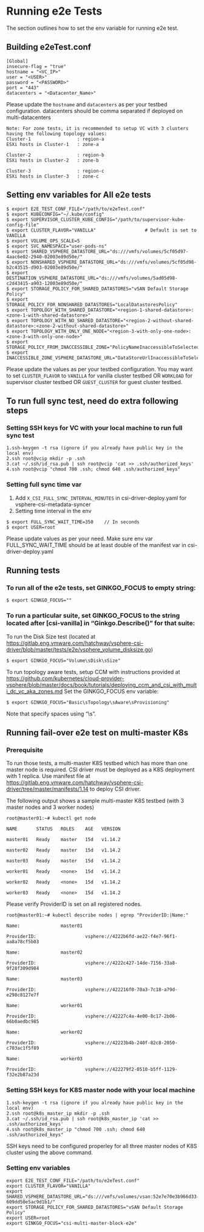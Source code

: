 # Running e2e Tests

The section outlines how to set the env variable for running e2e test.

## Building e2eTest.conf

```
[Global]
insecure-flag = "true"
hostname = "<VC_IP>"
user = "<USER>"
password = "<PASSWORD>"
port = "443"
datacenters = "<Datacenter_Name>"

```
Please update the `hostname` and `datacenters` as per your testbed configuration.
datacenters should be comma separated if deployed on multi-datacenters

```
Note: For zone tests, it is recommended to setup VC with 3 clusters having the following topology values:
Cluster-1                 : region-a
ESXi hosts in Cluster-1   : zone-a

Cluster-2                 : region-b
ESXi hosts in Cluster-2   : zone-b

Cluster-3                 : region-c
ESXi hosts in Cluster-3   : zone-c
```

## Setting env variables for All e2e tests
```shell
$ export E2E_TEST_CONF_FILE="/path/to/e2eTest.conf"
$ export KUBECONFIG="~/.kube/config"
$ export SUPERVISOR_CLUSTER_KUBE_CONFIG="/path/to/supervisor-kube-config-file"
$ export CLUSTER_FLAVOR="VANILLA"                  # Default is set to VANILLA
$ export VOLUME_OPS_SCALE=5
$ export SVC_NAMESPACE="user-pods-ns"
$ export SHARED_VSPHERE_DATASTORE_URL="ds:///vmfs/volumes/5cf05d97-4aac6e02-2940-02003e89d50e/"
$ export NONSHARED_VSPHERE_DATASTORE_URL="ds:///vmfs/volumes/5cf05d98-b2c43515-d903-02003e89d50e/"
$ export DESTINATION_VSPHERE_DATASTORE_URL="ds:///vmfs/volumes/5ad05d98-c2d43415-a903-12003e89d50e/"
$ export STORAGE_POLICY_FOR_SHARED_DATASTORES="vSAN Default Storage Policy"
$ export STORAGE_POLICY_FOR_NONSHARED_DATASTORES="LocalDatastoresPolicy"
$ export TOPOLOGY_WITH_SHARED_DATASTORE="<region-1-shared-datastore>:<zone-1-with-shared-datastore>"
$ export TOPOLOGY_WITH_NO_SHARED_DATASTORE="<region-2-without-shared-datastore>:<zone-2-without-shared-datastore>"
$ export TOPOLOGY_WITH_ONLY_ONE_NODE="<region-3-with-only-one-node>:<zone-3-with-only-one-node>"
$ export STORAGE_POLICY_FROM_INACCESSIBLE_ZONE="PolicyNameInaccessibleToSelectedTopologyValues"
$ export INACCESSIBLE_ZONE_VSPHERE_DATASTORE_URL="DataStoreUrlInaccessibleToSelectedTopologyValues"
```
Please update the values as per your testbed configuration. You may want to set `CLUSTER_FLAVOR` to `VANILLA` for vanilla cluster testbed OR `WORKLOAD` for supervisor cluster testbed OR `GUEST_CLUSTER` for guest cluster testbed.

## To run full sync test, need do extra following steps

### Setting SSH keys for VC with your local machine to run full sync test

```
1.ssh-keygen -t rsa (ignore if you already have public key in the local env)
2.ssh root@vcip mkdir -p .ssh
3.cat ~/.ssh/id_rsa.pub | ssh root@vcip 'cat >> .ssh/authorized_keys'
4.ssh root@vcip "chmod 700 .ssh; chmod 640 .ssh/authorized_keys"
```

### Setting full sync time var
1. Add `X_CSI_FULL_SYNC_INTERVAL_MINUTES` in csi-driver-deploy.yaml for vsphere-csi-metadata-syncer
2. Setting time interval in the env
```shell
$ export FULL_SYNC_WAIT_TIME=350    // In seconds
$ export USER=root
```
Please update values as per your need.
Make sure env var FULL_SYNC_WAIT_TIME should be at least double of the manifest var in csi-driver-deploy.yaml

## Running tests
### To run all of the e2e tests, set GINKGO_FOCUS to empty string:
``` shell
$ export GINKGO_FOCUS=""
```
### To run a particular suite, set GINKGO_FOCUS to the string located after [csi-vanilla] in “Ginkgo.Describe()” for that suite:
To run the Disk Size test (located at https://gitlab.eng.vmware.com/hatchway/vsphere-csi-driver/blob/master/tests/e2e/vsphere_volume_disksize.go)
``` shell
$ export GINKGO_FOCUS="Volume\sDisk\sSize"
```
To run topology aware tests, setup CCM with instructions provided at https://github.com/kubernetes/cloud-provider-vsphere/blob/master/docs/book/tutorials/deploying_ccm_and_csi_with_multi_dc_vc_aka_zones.md
Set the GINKGO_FOCUS env variable:
``` shell
$ export GINKGO_FOCUS="Basic\sTopology\sAware\sProvisioning"
```
Note that specify spaces using “\s”.

## Running fail-over e2e test on multi-master K8s
### Prerequisite
To run those tests, a multi-master K8S testbed which has more than one master node is required. CSI driver must be deployed as a K8S deployment with 1 replica. Use manifest file at https://gitlab.eng.vmware.com/hatchway/vsphere-csi-driver/tree/master/manifests/1.14 to deploy CSI driver.

The following output shows a sample multi-master K8S testbed (with 3 master nodes and 3 worker nodes)
``` shell
root@master01:~# kubectl get node

NAME       STATUS   ROLES    AGE   VERSION

master01   Ready    master   15d   v1.14.2

master02   Ready    master   15d   v1.14.2

master03   Ready    master   15d   v1.14.2

worker01   Ready    <none>   15d   v1.14.2

worker02   Ready    <none>   15d   v1.14.2

worker03   Ready    <none>   15d   v1.14.2
```

Please verify ProviderID is set on all registered nodes.
``` shell
root@master01:~# kubectl describe nodes | egrep "ProviderID:|Name:"

Name:               master01

ProviderID:                  vsphere://4222b6fd-ae22-f4e7-96f1-aa8a78cf5b03

Name:               master02

ProviderID:                  vsphere://4222c427-14de-7156-33a8-9f28f309d984

Name:               master03

ProviderID:                  vsphere://422216f0-70a3-7c18-a79d-e298c8127e7f

Name:               worker01

ProviderID:                  vsphere://42227c4a-4e00-8c17-2b06-66b0aedbc985

Name:               worker02

ProviderID:                  vsphere://42223b4b-240f-82c8-2050-c703ac1f5f89

Name:               worker03

ProviderID:                  vsphere://422279f2-0510-b5ff-1129-f32e2b87a23d

```


### Setting SSH keys for K8S master node with your local machine

```
1.ssh-keygen -t rsa (ignore if you already have public key in the local env)
2.ssh root@k8s_master_ip mkdir -p .ssh
3.cat ~/.ssh/id_rsa.pub | ssh root@k8s_master_ip 'cat >> .ssh/authorized_keys'
4.ssh root@k8s_master_ip "chmod 700 .ssh; chmod 640 .ssh/authorized_keys"
```
SSH keys need to be configured properley for all three master nodes of K8S cluster using the above command.

### Setting env variables
``` shell
export E2E_TEST_CONF_FILE="/path/to/e2eTest.conf"
export CLUSTER_FLAVOR="VANILLA"
export SHARED_VSPHERE_DATASTORE_URL="ds:///vmfs/volumes/vsan:52e7e70e3b966d33-609dd50e5ac9d1b1/"
export STORAGE_POLICY_FOR_SHARED_DATASTORES="vSAN Default Storage Policy"
export USER=root
export GINKGO_FOCUS="csi-multi-master-block-e2e"
```

